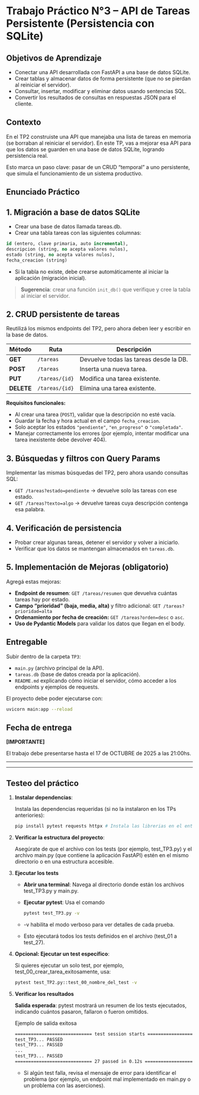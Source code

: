 # Trabajo Práctico N°3 – API de Tareas Persistente (Persistencia con SQLite)

## Objetivos de Aprendizaje

- Conectar una API desarrollada con FastAPI a una base de datos SQLite.
- Crear tablas y almacenar datos de forma persistente (que no se pierdan al reiniciar el servidor).
- Consultar, insertar, modificar y eliminar datos usando sentencias SQL.
- Convertir los resultados de consultas en respuestas JSON para el cliente.

## Contexto

En el TP2 construiste una API que manejaba una lista de tareas en memoria (se borraban al reiniciar el servidor).
En este TP, vas a mejorar esa API para que los datos se guarden en una base de datos SQLite, logrando persistencia real.

Esto marca un paso clave: pasar de un CRUD “temporal” a uno persistente, que simula el funcionamiento de un sistema productivo.

## Enunciado Práctico

## 1. Migración a base de datos SQLite

- Crear una base de datos llamada tareas.db.
- Crear una tabla tareas con las siguientes columnas:

```SQL
id (entero, clave primaria, auto incremental),
descripcion (string, no acepta valores nulos),
estado (string, no acepta valores nulos),
fecha_creacion (string)
```

- Si la tabla no existe, debe crearse automáticamente al iniciar la aplicación (migración inicial).

> **Sugerencia**: crear una función `init_db()` que verifique y cree la tabla al iniciar el servidor.

## 2. CRUD persistente de tareas

Reutilizá los mismos endpoints del TP2, pero ahora deben leer y escribir en la base de datos.

| Método     | Ruta           | Descripción                            |
| ---------- | -------------- | -------------------------------------- |
| **GET**    | `/tareas`      | Devuelve todas las tareas desde la DB. |
| **POST**   | `/tareas`      | Inserta una nueva tarea.               |
| **PUT**    | `/tareas/{id}` | Modifica una tarea existente.          |
| **DELETE** | `/tareas/{id}` | Elimina una tarea existente.           |

**Requisitos funcionales:**

- Al crear una tarea (`POST`), validar que la descripción no esté vacía.
- Guardar la fecha y hora actual en el campo `fecha_creacion`.
- Solo aceptar los estados `"pendiente"`, `"en_progreso"` o `"completada"`.
- Manejar correctamente los errores (por ejemplo, intentar modificar una tarea inexistente debe devolver 404).

## 3. Búsquedas y filtros con Query Params

Implementar las mismas búsquedas del TP2, pero ahora usando consultas SQL:

- `GET /tareas?estado=pendiente` → devuelve solo las tareas con ese estado.
- `GET /tareas?texto=algo` → devuelve tareas cuya descripción contenga esa palabra.

## 4. Verificación de persistencia

- Probar crear algunas tareas, detener el servidor y volver a iniciarlo.
- Verificar que los datos se mantengan almacenados en `tareas.db`.

## 5. Implementación de Mejoras (obligatorio)

Agregá estas mejoras:

- **Endpoint de resumen**: `GET /tareas/resumen` que devuelva cuántas tareas hay por estado.
- **Campo “prioridad” (baja, media, alta)** y filtro adicional:
`GET /tareas?prioridad=alta`
- **Ordenamiento por fecha de creación:**
`GET /tareas?orden=desc` o `asc`.
- **Uso de Pydantic Models** para validar los datos que llegan en el body.

## Entregable

Subir dentro de la carpeta `TP3`:

- `main.py` (archivo principal de la API).
- `tareas.db` (base de datos creada por la aplicación).
- `README.md` explicando cómo iniciar el servidor, cómo acceder a los endpoints y ejemplos de requests.

El proyecto debe poder ejecutarse con:

```bash
uvicorn main:app --reload
```

## Fecha de entrega

**[IMPORTANTE]**

El trabajo debe presentarse hasta el 17 de OCTUBRE de 2025 a las 21:00hs.

---
---

## Testeo del práctico

1. **Instalar dependencias**:

    Instala las dependencias requeridas (si no la instalaron en los TPs anteriories):

    ```bash
    pip install pytest requests httpx # Instala las librerias en el entorno
    ```

2. **Verificar la estructura del proyecto**:

    Asegúrate de que el archivo con los tests (por ejemplo, test_TP3.py) y el archivo main.py (que contiene la aplicación FastAPI) estén en el mismo directorio o en una estructura accesible.

3. **Ejecutar los tests**

    - **Abrir una terminal**: Navega al directorio donde están los archivos test_TP3.py y main.py.
    - **Ejecutar pytest**: Usa el comando

        ```bash
        pytest test_TP3.py -v
        ```

    - -v habilita el modo verboso para ver detalles de cada prueba.
    - Esto ejecutará todos los tests definidos en el archivo (test_01 a test_27).

4. **Opcional: Ejecutar un test específico**:

    Si quieres ejecutar un solo test, por ejemplo, test_00_crear_tarea_exitosamente, usa:

    ```bash
    pytest test_TP2.py::test_00_nombre_del_test -v
    ```

5. **Verificar los resultados**

    **Salida esperada**: pytest mostrará un resumen de los tests ejecutados, indicando cuántos pasaron, fallaron o fueron omitidos.

    Ejemplo de salida exitosa

    ```bash
    ============================= test session starts =============================
    test_TP3... PASSED
    test_TP3... PASSED
    ...
    test_TP3... PASSED
    ============================= 27 passed in 0.12s ==============================
    ```

    - Si algún test falla, revisa el mensaje de error para identificar el problema (por ejemplo, un endpoint mal implementado en main.py o un problema con las aserciones).
